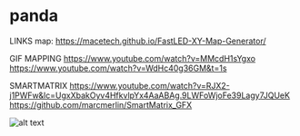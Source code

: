# panda

LINKS
map: https://macetech.github.io/FastLED-XY-Map-Generator/

GIF MAPPING
https://www.youtube.com/watch?v=MMcdH1sYgxo
https://www.youtube.com/watch?v=WdHc40g36GM&t=1s

SMARTMATRIX
https://www.youtube.com/watch?v=RJX2-j1PWFw&lc=UgxXbakOyv4HfkvlpYx4AaABAg.9LWFoWjoFe39Lagy7JQUeK
https://github.com/marcmerlin/SmartMatrix_GFX


![alt text](https://drive.google.com/file/d/1ssLhh0b7w2rBixJzav5rgRIgRJrTPrPF/view?usp=sharing)
